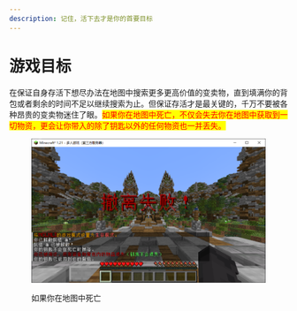 ```yaml
---
description: 记住，活下去才是你的首要目标
---
```


# 游戏目标

在保证自身存活下想尽办法在地图中搜索更多更高价值的变卖物，直到填满你的背包或者剩余的时间不足以继续搜索为止。但保证存活才是最关键的，千万不要被各种昂贵的变卖物迷住了眼。<mark style="color:red;">如果你在地图中死亡，不仅会失去你在地图中获取到一切物资，更会让你带入的除了钥匙以外的任何物资也一并丢失。</mark>

<figure><img src="../.gitbook/assets/image (28).png" alt=""><figcaption><p>如果你在地图中死亡</p></figcaption></figure>
